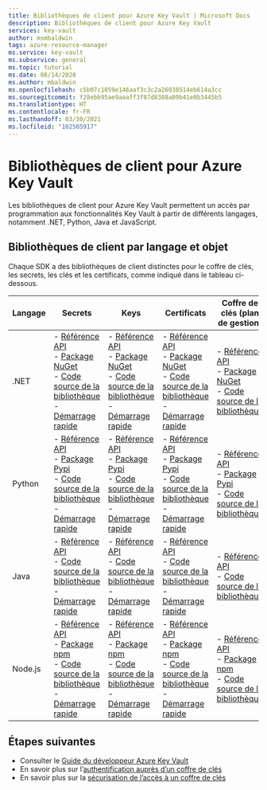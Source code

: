 ```yaml
---
title: Bibliothèques de client pour Azure Key Vault | Microsoft Docs
description: Bibliothèques de client pour Azure Key Vault
services: key-vault
author: msmbaldwin
tags: azure-resource-manager
ms.service: key-vault
ms.subservice: general
ms.topic: tutorial
ms.date: 08/14/2020
ms.author: mbaldwin
ms.openlocfilehash: c5b07c1059e146aaf3c3c2a26038514eb614a3cc
ms.sourcegitcommit: f28ebb95ae9aaaff3f87d8388a09b41e0b3445b5
ms.translationtype: HT
ms.contentlocale: fr-FR
ms.lasthandoff: 03/30/2021
ms.locfileid: "102505917"
---
```

# <a name="client-libraries-for-azure-key-vault"></a>Bibliothèques de client pour Azure Key Vault

Les bibliothèques de client pour Azure Key Vault permettent un accès par programmation aux fonctionnalités Key Vault à partir de différents langages, notamment .NET, Python, Java et JavaScript.

## <a name="client-libraries-per-language-and-object"></a>Bibliothèques de client par langage et objet

Chaque SDK a des bibliothèques de client distinctes pour le coffre de clés, les secrets, les clés et les certificats, comme indiqué dans le tableau ci-dessous.

| Langage | Secrets | Keys | Certificats | Coffre de clés (plan de gestion) |
|--|--|--|--|--|
| .NET | - [Référence API](/dotnet/api/azure.security.keyvault.secrets)<br>- [Package NuGet](https://www.nuget.org/packages/Azure.Security.KeyVault.Secrets/)<br>- [Code source de la bibliothèque](https://github.com/Azure/azure-sdk-for-net/tree/master/sdk/keyvault/Azure.Security.KeyVault.Secrets)<br>- [Démarrage rapide](../secrets/quick-create-net.md) | - [Référence API](/dotnet/api/azure.security.keyvault.keys)<br>- [Package NuGet](https://www.nuget.org/packages/Azure.Security.KeyVault.Keys/)<br>- [Code source de la bibliothèque](https://github.com/Azure/azure-sdk-for-net/tree/master/sdk/keyvault/Azure.Security.KeyVault.Keys)<br>- [Démarrage rapide](../keys/quick-create-net.md) | - [Référence API](/dotnet/api/azure.security.keyvault.certificates)<br>- [Package NuGet](https://www.nuget.org/packages/Azure.Security.KeyVault.Certificates/)<br>- [Code source de la bibliothèque](https://github.com/Azure/azure-sdk-for-net/tree/master/sdk/keyvault/Azure.Security.KeyVault.Certificates)<br>- [Démarrage rapide](../certificates/quick-create-net.md) | - [Référence API](/dotnet/api/microsoft.azure.management.keyvault)<br>- [Package NuGet](https://www.nuget.org/packages/Microsoft.Azure.Management.KeyVault/)<br> - [Code source de la bibliothèque](https://github.com/Azure/azure-sdk-for-net/tree/master/sdk/keyvault/Microsoft.Azure.Management.KeyVault)|
| Python| - [Référence API](/python/api/overview/azure/keyvault-secrets-readme)<br>- [Package Pypi](https://pypi.org/project/azure-keyvault-secrets/)<br>- [Code source de la bibliothèque](https://github.com/Azure/azure-sdk-for-python/tree/master/sdk/keyvault/azure-keyvault-secrets)<br>- [Démarrage rapide](../secrets/quick-create-python.md) |- [Référence API](/python/api/overview/azure/keyvault-keys-readme)<br>- [Package Pypi](https://pypi.org/project/azure-keyvault-keys/)<br>- [Code source de la bibliothèque](https://github.com/Azure/azure-sdk-for-python/tree/master/sdk/keyvault/azure-keyvault-keys)<br>- [Démarrage rapide](../keys/quick-create-python.md) | - [Référence API](/python/api/overview/azure/keyvault-certificates-readme)<br>- [Package Pypi](https://pypi.org/project/azure-keyvault-certificates/)<br>- [Code source de la bibliothèque](https://github.com/Azure/azure-sdk-for-python/tree/master/sdk/keyvault/azure-keyvault-certificates)<br>- [Démarrage rapide](../certificates/quick-create-python.md) | - [Référence API](/python/api/azure-mgmt-keyvault/azure.mgmt.keyvault)<br> - [Package Pypi](https://pypi.org/project/azure-mgmt-keyvault/)<br> - [Code source de la bibliothèque](https://github.com/Azure/azure-sdk-for-python/tree/master/sdk/keyvault/azure-mgmt-keyvault)|
| Java | - [Référence API](https://azuresdkdocs.blob.core.windows.net/$web/java/azure-security-keyvault-secrets/4.2.0/index.html)<br>- [Code source de la bibliothèque](https://github.com/Azure/azure-sdk-for-java/tree/master/sdk/keyvault/azure-security-keyvault-secrets)<br>- [Démarrage rapide](../secrets/quick-create-java.md) |- [Référence API](https://azuresdkdocs.blob.core.windows.net/$web/java/azure-security-keyvault-keys/4.2.0/index.html)<br>- [Code source de la bibliothèque](https://github.com/Azure/azure-sdk-for-java/tree/master/sdk/keyvault/azure-security-keyvault-keys)<br>- [Démarrage rapide](../keys/quick-create-java.md) | - [Référence API](https://azuresdkdocs.blob.core.windows.net/$web/java/azure-security-keyvault-certificates/4.1.0/index.html)<br>- [Code source de la bibliothèque](https://github.com/Azure/azure-sdk-for-java/tree/master/sdk/keyvault/azure-security-keyvault-certificates)<br>- [Démarrage rapide](../certificates/quick-create-java.md) |- [Référence API](/java/api/com.microsoft.azure.management.keyvault)<br>- [Code source de la bibliothèque](https://github.com/Azure/azure-sdk-for-java/tree/master/sdk/keyvault/mgmt-v2016_10_01)|
| Node.js | - [Référence API](/javascript/api/@azure/keyvault-secrets/)<br>- [Package npm](https://www.npmjs.com/package/@azure/keyvault-secrets)<br>- [Code source de la bibliothèque](https://github.com/Azure/azure-sdk-for-js/tree/master/sdk/keyvault/keyvault-secrets)<br>- [Démarrage rapide](../secrets/quick-create-node.md) |- [Référence API](/javascript/api/@azure/keyvault-keys/)<br>- [Package npm](https://www.npmjs.com/package/@azure/keyvault-keys)<br>- [Code source de la bibliothèque](https://github.com/Azure/azure-sdk-for-js/tree/master/sdk/keyvault/keyvault-keys)<br>- [Démarrage rapide](../keys/quick-create-node.md)| - [Référence API](/javascript/api/@azure/keyvault-certificates/)<br>- [Package npm](https://www.npmjs.com/package/@azure/keyvault-certificates)<br>- [Code source de la bibliothèque](https://github.com/Azure/azure-sdk-for-js/tree/master/sdk/keyvault/keyvault-certificates)<br>- [Démarrage rapide](../certificates/quick-create-node.md) |  - [Référence API](/javascript/api/@azure/arm-keyvault/)<br>- [Package npm](https://www.npmjs.com/package/@azure/arm-keyvault)<br>- [Code source de la bibliothèque](https://github.com/Azure/azure-sdk-for-js/tree/master/sdk/keyvault/arm-keyvault)

## <a name="next-steps"></a>Étapes suivantes

- Consulter le [Guide du développeur Azure Key Vault](developers-guide.md)
- En savoir plus sur l’[authentification auprès d’un coffre de clés](authentication.md)
- En savoir plus sur la [sécurisation de l’accès à un coffre de clés](secure-your-key-vault.md)
